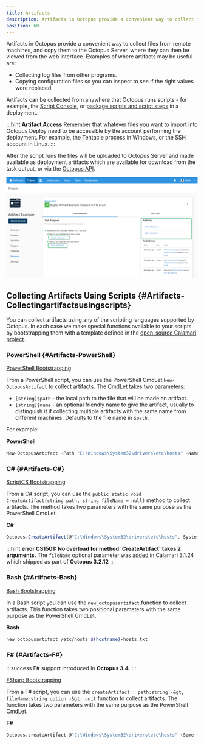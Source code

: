 ```yaml
---
title: Artifacts
description: Artifacts in Octopus provide a convenient way to collect files from remote machines during deployments.
position: 60
---
```


Artifacts in Octopus provide a convenient way to collect files from remote machines, and copy them to the Octopus Server, where they can then be viewed from the web interface. Examples of where artifacts may be useful are:

- Collecting log files from other programs.
- Copying configuration files so you can inspect to see if the right values were replaced.

Artifacts can be collected from anywhere that Octopus runs scripts - for example, the [Script Console](/docs/administration/script-console.md), or [package scripts and script steps](/docs/deployment-examples/custom-scripts/index.md) in a deployment.

:::hint
**Artifact Access**
Remember that whatever files you want to import into Octopus Deploy need to be accessible by the account performing the deployment. For example, the Tentacle process in Windows, or the SSH account in Linux.
:::

After the script runs the files will be uploaded to Octopus Server and made available as deployment artifacts which are available for download from the task output, or via the [Octopus API](https://github.com/OctopusDeploy/OctopusDeploy-Api/wiki/Artifacts).

![](artifacts-access.png "width=500")

## Collecting Artifacts Using Scripts {#Artifacts-Collectingartifactsusingscripts}

You can collect artifacts using any of the scripting languages supported by Octopus. In each case we make special functions available to your scripts by bootstrapping them with a template defined in the [open-source Calamari project](https://github.com/OctopusDeploy/Calamari).

### PowerShell {#Artifacts-PowerShell}

[PowerShell Bootstrapping](https://github.com/OctopusDeploy/Calamari/tree/master/source/Calamari.Shared/Integration/Scripting/WindowsPowerShell)

From a PowerShell script, you can use the PowerShell CmdLet `New-OctopusArtifact` to collect artifacts. The CmdLet takes two parameters:

- `[string]$path` - the local path to the file that will be made an artifact.
- `[string]$name` - an optional friendly name to give the artifact, usually to distinguish it if collecting multiple artifacts with the same name from different machines. Defaults to the file name in `$path`.

For example:

**PowerShell**

```powershell
New-OctopusArtifact -Path "C:\Windows\System32\drivers\etc\hosts" -Name "$([System.Environment]::MachineName)-hosts.txt"
```

### C# {#Artifacts-C#}

[ScriptCS Bootstrapping](https://github.com/OctopusDeploy/Calamari/tree/master/source/Calamari/Integration/Scripting/ScriptCS)

From a C# script, you can use the `public static void CreateArtifact(string path, string fileName = null)` method to collect artifacts. The method takes two parameters with the same purpose as the PowerShell CmdLet.

**C#**

```c#
Octopus.CreateArtifact(@"C:\Windows\System32\drivers\etc\hosts", System.Environment.MachineName + "-hosts.txt");
```

:::hint
**error CS1501: No overload for method &#39;CreateArtifact&#39; takes 2 arguments.**
The `fileName` optional parameter was [added](https://github.com/OctopusDeploy/Calamari/commit/2d5a5d27c9a0dc0c623e5e955a370c2b012fbdd4) in Calamari 3.1.24 which shipped as part of **Octopus 3.2.12**
:::

### Bash {#Artifacts-Bash}

[Bash Bootstrapping](https://github.com/OctopusDeploy/Calamari/tree/master/source/Calamari/Integration/Scripting/Bash)

In a Bash script you can use the `new_octopusartifact` function to collect artifacts. This function takes two positional parameters with the same purpose as the PowerShell CmdLet.

**Bash**

```bash
new_octopusartifact /etc/hosts $(hostname)-hosts.txt
```

### F# {#Artifacts-F#}

:::success
F# support introduced in **Octopus 3.4**.
:::

[FSharp Bootstrapping](https://github.com/OctopusDeploy/Calamari/tree/enhancement-fsharpscripts/source/Calamari/Integration/Scripting/FSharp)

From a F# script, you can use the `createArtifact : path:string -&gt; fileName:string option -&gt; unit` function to collect artifacts. The function takes two parameters with the same purpose as the PowerShell CmdLet.

**F#**

```fsharp
Octopus.createArtifact @"C:\Windows\System32\drivers\etc\hosts" (Some (System.Environment.MachineName + "-hosts.txt"))
```
